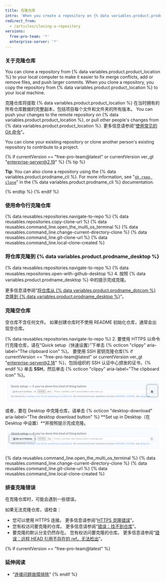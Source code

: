 ```yaml
---
title: 克隆仓库
intro: 'When you create a repository on {% data variables.product.product_location %}, it exists as a remote repository. You can clone your repository to create a local copy on your computer and sync between the two locations.'
redirect_from:
  - /articles/cloning-a-repository
versions:
  free-pro-team: '*'
  enterprise-server: '*'
---
```


### 关于克隆仓库

You can clone a repository from {% data variables.product.product_location %} to your local computer to make it easier to fix merge conflicts, add or remove files, and push larger commits. When you clone a repository, you copy the repository from {% data variables.product.product_location %} to your local machine.

克隆仓库将提取 {% data variables.product.product_location %} 在当时拥有的所有仓库数据的完整副本，包括项目每个文件和文件夹的所有版本。 You can push your changes to the remote repository on {% data variables.product.product_location %}, or pull other people's changes from {% data variables.product.product_location %}. 更多信息请参阅“[使用常见的 Git 命令](/github/using-git/using-common-git-commands)”。

You can clone your existing repository or clone another person's existing repository to contribute to a project.

{% if currentVersion == "free-pro-team@latest" or currentVersion ver_gt "enterprise-server@2.19" %}
{% tip %}

**Tip**: You can also clone a repository using the {% data variables.product.prodname_cli %}. For more information, see "[`gh repo clone`](https://cli.github.com/manual/gh_repo_clone)" in the {% data variables.product.prodname_cli %} documentation.

{% endtip %}
{% endif %}

### 使用命令行克隆仓库

{% data reusables.repositories.navigate-to-repo %}
{% data reusables.repositories.copy-clone-url %}
{% data reusables.command_line.open_the_multi_os_terminal %}
{% data reusables.command_line.change-current-directory-clone %}
{% data reusables.command_line.git-clone-url %}
{% data reusables.command_line.local-clone-created %}

### 将仓库克隆到 {% data variables.product.prodname_desktop %}

{% data reusables.repositories.navigate-to-repo %}
{% data reusables.repositories.open-with-github-desktop %}
4. 按照 {% data variables.product.prodname_desktop %} 中的提示完成克隆。

更多信息请参阅“[将仓库从 {% data variables.product.prodname_dotcom %} 克隆到 {% data variables.product.prodname_desktop %}](/desktop/guides/contributing-to-projects/cloning-a-repository-from-github-to-github-desktop/)”。

### 克隆空仓库

空仓库不含任何文件。 如果创建仓库时不使用 README 初始化仓库，通常会出现空仓库。

{% data reusables.repositories.navigate-to-repo %}
2. 要使用 HTTPS 以命令行克隆仓库，请在“Quick setup（快速设置）”下单击 {% octicon "clippy" aria-label="The clipboard icon" %}。 要使用 SSH 密钥克隆仓库{% if currentVersion == "free-pro-team@latest" or currentVersion ver_gt "enterprise-server@2.18" %}，包括组织的 SSH 认证中心颁发的证书，{% endif %} 单击 **SSH**，然后单击 {% octicon "clippy" aria-label="The clipboard icon" %}。 ![空仓库克隆 URL 按钮](/assets/images/help/repository/empty-https-url-clone-button.png)

   或者，要在 Desktop 中克隆仓库，请单击 {% octicon "desktop-download" aria-label="The desktop download button" %} **Set up in Desktop（在 Desktop 中设置）**并按照提示完成克隆。 ![空仓库克隆桌面按钮](/assets/images/help/repository/empty-desktop-clone-button.png)

{% data reusables.command_line.open_the_multi_os_terminal %}
{% data reusables.command_line.change-current-directory-clone %}
{% data reusables.command_line.git-clone-url %}
{% data reusables.command_line.local-clone-created %}


### 排查克隆错误

在克隆仓库时，可能会遇到一些错误。

如果无法克隆仓库，请检查：

- 您可以使用 HTTPS 连接。 更多信息请参阅“[HTTPS 克隆错误](/github/creating-cloning-and-archiving-repositories/https-cloning-errors)”。
- 您有权访问要克隆的仓库。 更多信息请参阅“[错误：找不到仓库](/github/creating-cloning-and-archiving-repositories/error-repository-not-found)”。
- 要克隆的默认分支仍然存在。 您有权访问要克隆的仓库。 更多信息请参阅“[错误：远程 HEAD 引用不存在的 ref，无法检出](/github/creating-cloning-and-archiving-repositories/error-remote-head-refers-to-nonexistent-ref-unable-to-checkout)”。


{% if currentVersion == "free-pro-team@latest" %}

### 延伸阅读

- "[连接问题故障排除](/articles/troubleshooting-connectivity-problems)"
{% endif %}
